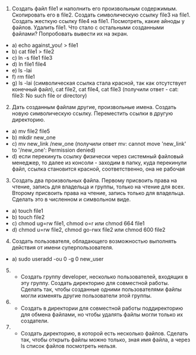 1. Создать файл file1 и наполнить его произвольным содержимым. Скопировать его в file2. Создать символическую ссылку file3 на file1. Создать жесткую ссылку file4 на file1. Посмотреть, какие айноды у файлов. Удалить file1. Что стало с остальными созданными файлами? Попробовать вывести их на экран.
 - a) echo against_you! > file1
 - b) cat file1 > file2
 - c) ln -s file1 file3
 - d) ln file1 file4
 - e) ls -lai
 - f) rm file1
 - g) ls -lai (символическая ссылка стала красной, так как отсутствует конечный файл), cat file2, cat file4, cat file3 (получили ответ - cat: file3: No such file or directory)

2. Дать созданным файлам другие, произвольные имена. Создать новую символическую ссылку. Переместить ссылки в другую директорию.
 - a) mv file2 file5
 - b) mkdir new_one
 - c) mv new_link /new_one (получили ответ mv: cannot move 'new_link' to '/new_one': Permission denied)
 - d) если перекинуть ссылку физически через системный файловый менеджер, то далее из консоли - заходим в папку, куда перекинули файл, ссылка становится красной, соответственно, она не рабочая


3. Создать два произвольных файла. Первому присвоить права на чтение, запись для владельца и группы, только на чтение для всех. Второму присвоить права на чтение, запись только для владельца. Сделать это в численном и символьном виде.
 - a) touch file1
 - b) touch file2
 - c) chmod ug=rw file1, chmod o=r или chmod 664 file1
 - d) chmod u=rw file2, chmod go-rwx file2 или chmod 600 file2
 
4. Создать пользователя, обладающего возможностью выполнять действия от имени суперпользователя.
 - a) sudo useradd -ou 0 -g 0 new_user

5. * Создать группу developer, несколько пользователей, входящих в эту группу. Создать директорию для совместной работы. Сделать так, чтобы созданные одними пользователями файлы могли изменять другие пользователи этой группы.
6. * Создать в директории для совместной работы поддиректорию для обмена файлами, но чтобы удалять файлы могли только их создатели.
7. * Создать директорию, в которой есть несколько файлов. Сделать так, чтобы открыть файлы можно только, зная имя файла, а через ls список файлов посмотреть нельзя.
